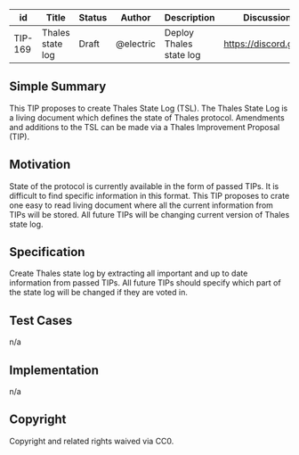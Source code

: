 
| id      | Title | Status | Author | Description | Discussions to | Created |
| ----------- | ----------- | ----------- | ----------- | ----------- | ----------- | ----------- |
| TIP-169 | Thales state log | Draft | @electric | Deploy Thales state log | https://discord.gg/thales | 2023-09-01

## Simple Summary
This TIP proposes to create Thales State Log (TSL).
The Thales State Log is a living document which defines the state of Thales protocol. Amendments and additions to the TSL can be made via a Thales Improvement Proposal (TIP).

## Motivation
State of the protocol is currently available in the form of passed TIPs. It is difficult to find specific information in this format. This TIP proposes to crate one easy to read living document where all the current information from TIPs will be stored. All future TIPs will be changing current version of Thales state log.

## Specification
Create Thales state log by extracting all important and up to date information from passed TIPs. 
All future TIPs should specify which part of the state log will be changed if they are voted in. 

## Test Cases
n/a

## Implementation
n/a

## Copyright

Copyright and related rights waived via CC0.
